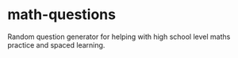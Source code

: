 # math-questions
Random question generator for helping with high school level maths practice and spaced learning.
